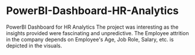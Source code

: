 # PowerBI-Dashboard-HR-Analytics
PowerBI Dashboard for HR Analytics
The project was interesting as the insights provided were fascinating and unpredictive. The Employee attrition in the company depends on Employee's Age, Job Role, Salary, etc. is depicted in the visuals.
